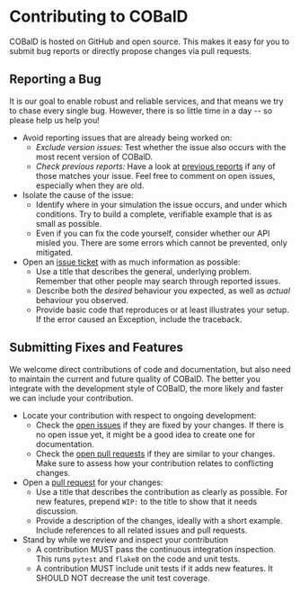 # Contributing to COBalD

COBalD is hosted on GitHub and open source.
This makes it easy for you to submit bug reports or directly propose changes via pull requests.

## Reporting a Bug

It is our goal to enable robust and reliable services,
and that means we try to chase every single bug.
However, there is so little time in a day --
so please help us help you!

* Avoid reporting issues that are already being worked on:
  * *Exclude version issues:*
    Test whether the issue also occurs with the most recent version of COBalD.
  * *Check previous reports:*
    Have a look at [previous reports](https://github.com/MatterMiners/cobald/issues/?q=is%3Aissue)
    if any of those matches your issue.
    Feel free to comment on open issues, especially when they are old.
* Isolate the cause of the issue:
  * Identify where in your simulation the issue occurs, and under which conditions.
    Try to build a complete, verifiable example that is as small as possible. 
  * Even if you can fix the code yourself, consider whether our API misled you.
    There are some errors which cannot be prevented, only mitigated.
* Open an [issue ticket](https://github.com/MatterMiners/cobald/issues/new) with as much information as possible:
  * Use a title that describes the general, underlying problem.
    Remember that other people may search through reported issues.
  * Describe both the *desired* behaviour you expected,
    as well as *actual* behaviour you observed.
  * Provide basic code that reproduces or at least illustrates your setup.
    If the error caused an Exception, include the traceback.

## Submitting Fixes and Features

We welcome direct contributions of code and documentation,
but also need to maintain the current and future quality of COBalD.
The better you integrate with the development style of COBalD,
the more likely and faster we can include your contribution.

* Locate your contribution with respect to ongoing development:
  * Check the [open issues](https://github.com/MatterMiners/cobald/issues/?q=is%3Aissue+is%3Aopen)
    if they are fixed by your changes.
    If there is no open issue yet, it might be a good idea to create one for documentation.
  * Check the [open pull requests](https://github.com/MatterMiners/cobald/pulls)
    if they are similar to your changes.
    Make sure to assess how your contribution relates to conflicting changes.
* Open a [pull request](https://github.com/MatterMiners/cobald/pulls) for your changes:
  * Use a title that describes the contribution as clearly as possible.
    For new features, prepend ``WIP:`` to the title to show that it needs discussion.
  * Provide a description of the changes, ideally with a short example.
    Include references to all related issues and pull requests.
* Stand by while we review and inspect your contribution
  * A contribution MUST pass the continuous integration inspection.
    This runs ``pytest`` and ``flake8`` on the code and unit tests.
  * A contribution MUST include unit tests if it adds new features.
    It SHOULD NOT decrease the unit test coverage.
